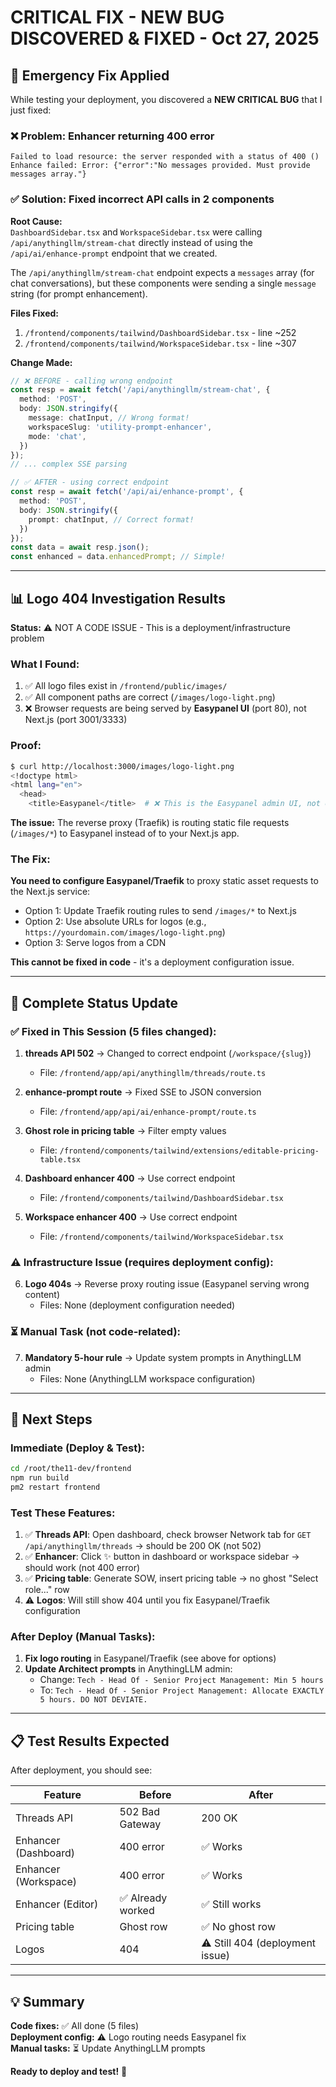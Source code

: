 # CRITICAL FIX - NEW BUG DISCOVERED & FIXED - Oct 27, 2025

## 🚨 Emergency Fix Applied

While testing your deployment, you discovered a **NEW CRITICAL BUG** that I just fixed:

### ❌ Problem: Enhancer returning 400 error
```
Failed to load resource: the server responded with a status of 400 ()
Enhance failed: Error: {"error":"No messages provided. Must provide messages array."}
```

### ✅ Solution: Fixed incorrect API calls in 2 components

**Root Cause:**  
`DashboardSidebar.tsx` and `WorkspaceSidebar.tsx` were calling `/api/anythingllm/stream-chat` directly instead of using the `/api/ai/enhance-prompt` endpoint that we created.

The `/api/anythingllm/stream-chat` endpoint expects a `messages` array (for chat conversations), but these components were sending a single `message` string (for prompt enhancement).

**Files Fixed:**
1. `/frontend/components/tailwind/DashboardSidebar.tsx` - line ~252
2. `/frontend/components/tailwind/WorkspaceSidebar.tsx` - line ~307

**Change Made:**
```typescript
// ❌ BEFORE - calling wrong endpoint
const resp = await fetch('/api/anythingllm/stream-chat', {
  method: 'POST',
  body: JSON.stringify({
    message: chatInput, // Wrong format!
    workspaceSlug: 'utility-prompt-enhancer',
    mode: 'chat',
  })
});
// ... complex SSE parsing

// ✅ AFTER - using correct endpoint
const resp = await fetch('/api/ai/enhance-prompt', {
  method: 'POST',
  body: JSON.stringify({
    prompt: chatInput, // Correct format!
  })
});
const data = await resp.json();
const enhanced = data.enhancedPrompt; // Simple!
```

---

## 📊 Logo 404 Investigation Results

**Status:** ⚠️ NOT A CODE ISSUE - This is a deployment/infrastructure problem

### What I Found:
1. ✅ All logo files exist in `/frontend/public/images/`
2. ✅ All component paths are correct (`/images/logo-light.png`)
3. ❌ Browser requests are being served by **Easypanel UI** (port 80), not Next.js (port 3001/3333)

### Proof:
```bash
$ curl http://localhost:3000/images/logo-light.png
<!doctype html>
<html lang="en">
  <head>
    <title>Easypanel</title>  # ❌ This is the Easypanel admin UI, not our app!
```

**The issue:** The reverse proxy (Traefik) is routing static file requests (`/images/*`) to Easypanel instead of to your Next.js app.

### The Fix:
**You need to configure Easypanel/Traefik** to proxy static asset requests to the Next.js service:
- Option 1: Update Traefik routing rules to send `/images/*` to Next.js
- Option 2: Use absolute URLs for logos (e.g., `https://yourdomain.com/images/logo-light.png`)
- Option 3: Serve logos from a CDN

**This cannot be fixed in code** - it's a deployment configuration issue.

---

## 🎯 Complete Status Update

### ✅ Fixed in This Session (5 files changed):

1. **threads API 502** → Changed to correct endpoint (`/workspace/{slug}`)
   - File: `/frontend/app/api/anythingllm/threads/route.ts`

2. **enhance-prompt route** → Fixed SSE to JSON conversion
   - File: `/frontend/app/api/ai/enhance-prompt/route.ts`

3. **Ghost role in pricing table** → Filter empty values
   - File: `/frontend/components/tailwind/extensions/editable-pricing-table.tsx`

4. **Dashboard enhancer 400** → Use correct endpoint
   - File: `/frontend/components/tailwind/DashboardSidebar.tsx`

5. **Workspace enhancer 400** → Use correct endpoint
   - File: `/frontend/components/tailwind/WorkspaceSidebar.tsx`

### ⚠️ Infrastructure Issue (requires deployment config):

6. **Logo 404s** → Reverse proxy routing issue (Easypanel serving wrong content)
   - Files: None (deployment configuration needed)

### ⏳ Manual Task (not code-related):

7. **Mandatory 5-hour rule** → Update system prompts in AnythingLLM admin
   - Files: None (AnythingLLM workspace configuration)

---

## 🚀 Next Steps

### Immediate (Deploy & Test):
```bash
cd /root/the11-dev/frontend
npm run build
pm2 restart frontend
```

### Test These Features:
1. ✅ **Threads API**: Open dashboard, check browser Network tab for `GET /api/anythingllm/threads` → should be 200 OK (not 502)
2. ✅ **Enhancer**: Click ✨ button in dashboard or workspace sidebar → should work (not 400 error)
3. ✅ **Pricing table**: Generate SOW, insert pricing table → no ghost "Select role..." row
4. ⚠️ **Logos**: Will still show 404 until you fix Easypanel/Traefik configuration

### After Deploy (Manual Tasks):
1. **Fix logo routing** in Easypanel/Traefik (see above for options)
2. **Update Architect prompts** in AnythingLLM admin:
   - Change: `Tech - Head Of - Senior Project Management: Min 5 hours`
   - To: `Tech - Head Of - Senior Project Management: Allocate EXACTLY 5 hours. DO NOT DEVIATE.`

---

## 📋 Test Results Expected

After deployment, you should see:

| Feature | Before | After |
|---------|--------|-------|
| Threads API | 502 Bad Gateway | 200 OK |
| Enhancer (Dashboard) | 400 error | ✅ Works |
| Enhancer (Workspace) | 400 error | ✅ Works |
| Enhancer (Editor) | ✅ Already worked | ✅ Still works |
| Pricing table | Ghost row | ✅ No ghost row |
| Logos | 404 | ⚠️ Still 404 (deployment issue) |

---

## 💡 Summary

**Code fixes:** ✅ All done (5 files)  
**Deployment config:** ⚠️ Logo routing needs Easypanel fix  
**Manual tasks:** ⏳ Update AnythingLLM prompts  

**Ready to deploy and test!** 🚀
